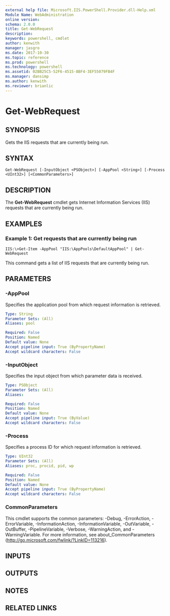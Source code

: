 ```yaml
---
external help file: Microsoft.IIS.PowerShell.Provider.dll-Help.xml
Module Name: WebAdministration
online version: 
schema: 2.0.0
title: Get-WebRequest
description: 
keywords: powershell, cmdlet
author: kenwith
manager: jasgro
ms.date: 2017-10-30
ms.topic: reference
ms.prod: powershell
ms.technology: powershell
ms.assetid: 02BB25C5-52F6-4515-8BF4-3EF55079FB4F
ms.manager: dansimp
ms.author: kenwith
ms.reviewer: brianlic
---
```


# Get-WebRequest

## SYNOPSIS
Gets the IIS requests that are currently being run.

## SYNTAX

```
Get-WebRequest [-InputObject <PSObject>] [-AppPool <String>] [-Process <UInt32>] [<CommonParameters>]
```

## DESCRIPTION
The **Get-WebRequest** cmdlet gets Internet Information Services (IIS) requests that are currently being run.

## EXAMPLES

### Example 1: Get requests that are currently being run
```
IIS:\>Get-Item -AppPool "IIS:\AppPools\DefaultAppPool" | Get-WebRequest
```

This command gets a list of IIS requests that are currently being run.

## PARAMETERS

### -AppPool
Specifies the application pool from which request information is retrieved.

```yaml
Type: String
Parameter Sets: (All)
Aliases: pool

Required: False
Position: Named
Default value: None
Accept pipeline input: True (ByPropertyName)
Accept wildcard characters: False
```

### -InputObject
Specifies the input object from which parameter data is received.

```yaml
Type: PSObject
Parameter Sets: (All)
Aliases: 

Required: False
Position: Named
Default value: None
Accept pipeline input: True (ByValue)
Accept wildcard characters: False
```

### -Process
Specifies a process ID for which request information is retrieved.

```yaml
Type: UInt32
Parameter Sets: (All)
Aliases: proc, procid, pid, wp

Required: False
Position: Named
Default value: None
Accept pipeline input: True (ByPropertyName)
Accept wildcard characters: False
```

### CommonParameters
This cmdlet supports the common parameters: -Debug, -ErrorAction, -ErrorVariable, -InformationAction, -InformationVariable, -OutVariable, -OutBuffer, -PipelineVariable, -Verbose, -WarningAction, and -WarningVariable. For more information, see about_CommonParameters (http://go.microsoft.com/fwlink/?LinkID=113216).

## INPUTS

## OUTPUTS

## NOTES

## RELATED LINKS

